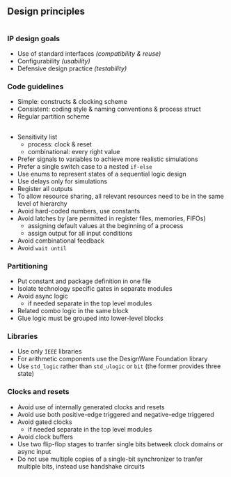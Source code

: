 ## Design principles
#
### IP design goals
- Use of standard interfaces _(compatibility & reuse)_
- Configurability _(usability)_
- Defensive design practice _(testability)_

### Code guidelines
- Simple: constructs & clocking scheme
- Consistent: coding style & naming conventions & process struct
- Regular partition scheme
##
- Sensitivity list 
  - process: clock & reset
  - combinational: every right value
- Prefer signals to variables to achieve more realistic simulations
- Prefer a single switch case to a nested `if-else`
- Use enums to represent states of a sequential logic design
- Use delays only for simulations
- Register all outputs
- To allow resource sharing, all relevant resources need to be in the same level of hierarchy
- Avoid hard-coded numbers, use constants
- Avoid latches by (are permitted in register files, memories, FIFOs)
  - assigning default values at the beginning of a process
  - assign output for all input conditions
- Avoid combinational feedback
- Avoid `wait until`

### Partitioning
- Put constant and package definition in one file
- Isolate technology specific gates in separate modules
- Avoid async logic
  - if needed separate in the top level modules
- Related combo logic in the same block
- Glue logic must be grouped into lower-level blocks

### Libraries
- Use only `IEEE` libraries
- For arithmetic components use the DesignWare Foundation library
- Use `std_logic` rather than `std_ulogic` or `bit` (the former provides three state)

### Clocks and resets 
- Avoid use of internally generated clocks and resets
- Avoid use both positive-edge triggered and negative-edge triggered
- Avoid gated clocks
  - if needed separate in the top level modules
- Avoid clock buffers
- Use two flip-flop stages to tranfer single bits betweek clock domains or async input
- Do not use multiple copies of a single-bit synchronizer to tranfer multiple bits, instead use handshake circuits
